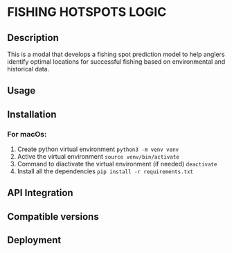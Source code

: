 # FISHING HOTSPOTS LOGIC

## Description

This is a modal that develops a fishing spot prediction model to help anglers identify optimal locations for successful fishing based on environmental and historical data.

## Usage

## Installation

### For macOs:

1. Create python virtual environment `python3 -m venv venv`
2. Active the virtual environment `source venv/bin/activate`
3. Command to diactivate the virtual environment (if needed) `deactivate`
4. Install all the dependencies `pip install -r requirements.txt`

## API Integration

## Compatible versions

## Deployment
